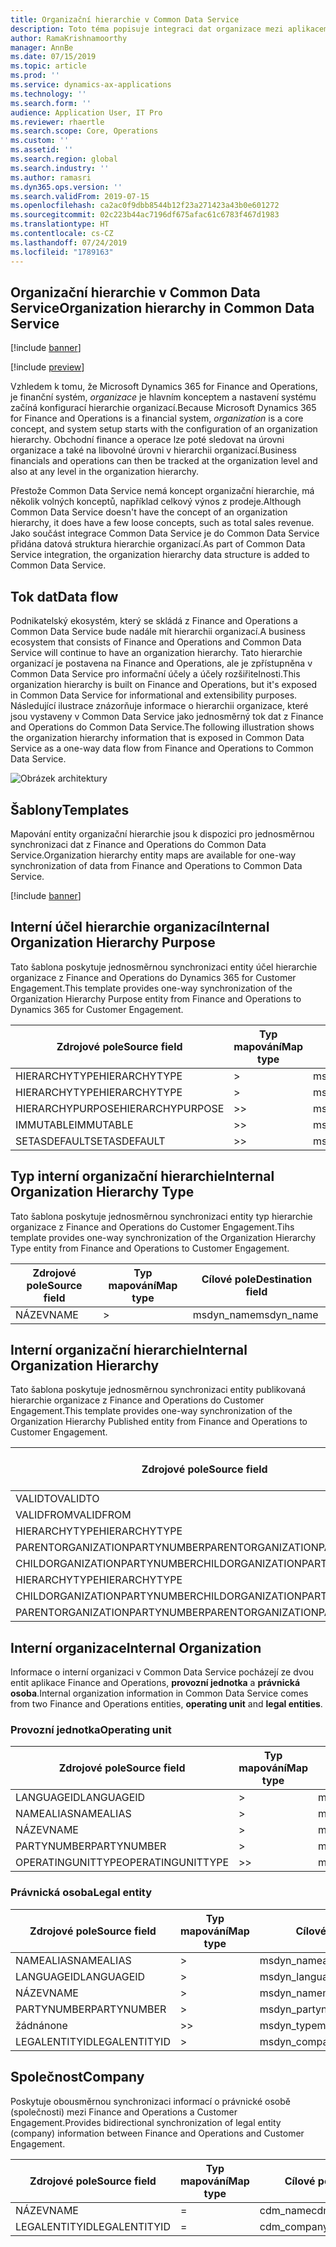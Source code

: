 ```yaml
---
title: Organizační hierarchie v Common Data Service
description: Toto téma popisuje integraci dat organizace mezi aplikacemi Finance and Operations a Common Data Service.
author: RamaKrishnamoorthy
manager: AnnBe
ms.date: 07/15/2019
ms.topic: article
ms.prod: ''
ms.service: dynamics-ax-applications
ms.technology: ''
ms.search.form: ''
audience: Application User, IT Pro
ms.reviewer: rhaertle
ms.search.scope: Core, Operations
ms.custom: ''
ms.assetid: ''
ms.search.region: global
ms.search.industry: ''
ms.author: ramasri
ms.dyn365.ops.version: ''
ms.search.validFrom: 2019-07-15
ms.openlocfilehash: ca2ac0f9dbb8544b12f23a271423a43b0e601272
ms.sourcegitcommit: 02c223b44ac7196df675afac61c6783f467d1983
ms.translationtype: HT
ms.contentlocale: cs-CZ
ms.lasthandoff: 07/24/2019
ms.locfileid: "1789163"
---
```

## <a name="organization-hierarchy-in-common-data-service"></a><span data-ttu-id="26280-103">Organizační hierarchie v Common Data Service</span><span class="sxs-lookup"><span data-stu-id="26280-103">Organization hierarchy in Common Data Service</span></span>

[!include [banner](../includes/banner.md)]

[!include [preview](../includes/preview-banner.md)]

<span data-ttu-id="26280-104">Vzhledem k tomu, že Microsoft Dynamics 365 for Finance and Operations, je finanční systém, *organizace* je hlavním konceptem a nastavení systému začíná konfigurací hierarchie organizací.</span><span class="sxs-lookup"><span data-stu-id="26280-104">Because Microsoft Dynamics 365 for Finance and Operations is a financial system, *organization* is a core concept, and system setup starts with the configuration of an organization hierarchy.</span></span> <span data-ttu-id="26280-105">Obchodní finance a operace lze poté sledovat na úrovni organizace a také na libovolné úrovni v hierarchii organizací.</span><span class="sxs-lookup"><span data-stu-id="26280-105">Business financials and operations can then be tracked at the organization level and also at any level in the organization hierarchy.</span></span>

<span data-ttu-id="26280-106">Přestože Common Data Service nemá koncept organizační hierarchie, má několik volných konceptů, například celkový výnos z prodeje.</span><span class="sxs-lookup"><span data-stu-id="26280-106">Although Common Data Service doesn't have the concept of an organization hierarchy, it does have a few loose concepts, such as total sales revenue.</span></span> <span data-ttu-id="26280-107">Jako součást integrace Common Data Service je do Common Data Service přidána datová struktura hierarchie organizací.</span><span class="sxs-lookup"><span data-stu-id="26280-107">As part of Common Data Service integration, the organization hierarchy data structure is added to Common Data Service.</span></span>

## <a name="data-flow"></a><span data-ttu-id="26280-108">Tok dat</span><span class="sxs-lookup"><span data-stu-id="26280-108">Data flow</span></span>

<span data-ttu-id="26280-109">Podnikatelský ekosystém, který se skládá z Finance and Operations a Common Data Service bude nadále mít hierarchii organizací.</span><span class="sxs-lookup"><span data-stu-id="26280-109">A business ecosystem that consists of Finance and Operations and Common Data Service will continue to have an organization hierarchy.</span></span> <span data-ttu-id="26280-110">Tato hierarchie organizací je postavena na Finance and Operations, ale je zpřístupněna v Common Data Service pro informační účely a účely rozšiřitelnosti.</span><span class="sxs-lookup"><span data-stu-id="26280-110">This organization hierarchy is built on Finance and Operations, but it's exposed in Common Data Service for informational and extensibility purposes.</span></span> <span data-ttu-id="26280-111">Následující ilustrace znázorňuje informace o hierarchii organizace, které jsou vystaveny v Common Data Service jako jednosměrný tok dat z Finance and Operations do Common Data Service.</span><span class="sxs-lookup"><span data-stu-id="26280-111">The following illustration shows the organization hierarchy information that is exposed in Common Data Service as a one-way data flow from Finance and Operations to Common Data Service.</span></span>

![Obrázek architektury](media/dual-write-data-flow.png)

## <a name="templates"></a><span data-ttu-id="26280-113">Šablony</span><span class="sxs-lookup"><span data-stu-id="26280-113">Templates</span></span>

<span data-ttu-id="26280-114">Mapování entity organizační hierarchie jsou k dispozici pro jednosměrnou synchronizaci dat z Finance and Operations do Common Data Service.</span><span class="sxs-lookup"><span data-stu-id="26280-114">Organization hierarchy entity maps are available for one-way synchronization of data from Finance and Operations to Common Data Service.</span></span>

[!include [banner](../includes/dual-write-symbols.md)]

## <a name="internal-organization-hierarchy-purpose"></a><span data-ttu-id="26280-115">Interní účel hierarchie organizací</span><span class="sxs-lookup"><span data-stu-id="26280-115">Internal Organization Hierarchy Purpose</span></span>

<span data-ttu-id="26280-116">Tato šablona poskytuje jednosměrnou synchronizaci entity účel hierarchie organizace z Finance and Operations do Dynamics 365 for Customer Engagement.</span><span class="sxs-lookup"><span data-stu-id="26280-116">This template provides one-way synchronization of the Organization Hierarchy Purpose entity from Finance and Operations to Dynamics 365 for Customer Engagement.</span></span>

<!-- ![architecture image](media/dual-write-purpose.png) -->

<span data-ttu-id="26280-117">Zdrojové pole</span><span class="sxs-lookup"><span data-stu-id="26280-117">Source field</span></span> | <span data-ttu-id="26280-118">Typ mapování</span><span class="sxs-lookup"><span data-stu-id="26280-118">Map type</span></span> | <span data-ttu-id="26280-119">Cílové pole</span><span class="sxs-lookup"><span data-stu-id="26280-119">Destination field</span></span>
---|---|---
<span data-ttu-id="26280-120">HIERARCHYTYPE</span><span class="sxs-lookup"><span data-stu-id="26280-120">HIERARCHYTYPE</span></span> | \> | <span data-ttu-id="26280-121">msdyn\_hierarchypurposetypename</span><span class="sxs-lookup"><span data-stu-id="26280-121">msdyn\_hierarchypurposetypename</span></span>
<span data-ttu-id="26280-122">HIERARCHYTYPE</span><span class="sxs-lookup"><span data-stu-id="26280-122">HIERARCHYTYPE</span></span> | \> | <span data-ttu-id="26280-123">msdyn\_hierarchytype.msdyn\_name</span><span class="sxs-lookup"><span data-stu-id="26280-123">msdyn\_hierarchytype.msdyn\_name</span></span>
<span data-ttu-id="26280-124">HIERARCHYPURPOSE</span><span class="sxs-lookup"><span data-stu-id="26280-124">HIERARCHYPURPOSE</span></span> | \>\> | <span data-ttu-id="26280-125">msdyn\_hierarchypurpose</span><span class="sxs-lookup"><span data-stu-id="26280-125">msdyn\_hierarchypurpose</span></span>
<span data-ttu-id="26280-126">IMMUTABLE</span><span class="sxs-lookup"><span data-stu-id="26280-126">IMMUTABLE</span></span> | \>\> | <span data-ttu-id="26280-127">msdyn\_immutable</span><span class="sxs-lookup"><span data-stu-id="26280-127">msdyn\_immutable</span></span>
<span data-ttu-id="26280-128">SETASDEFAULT</span><span class="sxs-lookup"><span data-stu-id="26280-128">SETASDEFAULT</span></span> | \>\> | <span data-ttu-id="26280-129">msdyn\_setasdefault</span><span class="sxs-lookup"><span data-stu-id="26280-129">msdyn\_setasdefault</span></span>

## <a name="internal-organization-hierarchy-type"></a><span data-ttu-id="26280-130">Typ interní organizační hierarchie</span><span class="sxs-lookup"><span data-stu-id="26280-130">Internal Organization Hierarchy Type</span></span>

<span data-ttu-id="26280-131">Tato šablona poskytuje jednosměrnou synchronizaci entity typ hierarchie organizace z Finance and Operations do Customer Engagement.</span><span class="sxs-lookup"><span data-stu-id="26280-131">Tihs template provides one-way synchronization of the Organization Hierarchy Type entity from Finance and Operations to Customer Engagement.</span></span>

<!-- ![architecture image](media/dual-write-type.png) -->

<span data-ttu-id="26280-132">Zdrojové pole</span><span class="sxs-lookup"><span data-stu-id="26280-132">Source field</span></span> | <span data-ttu-id="26280-133">Typ mapování</span><span class="sxs-lookup"><span data-stu-id="26280-133">Map type</span></span> | <span data-ttu-id="26280-134">Cílové pole</span><span class="sxs-lookup"><span data-stu-id="26280-134">Destination field</span></span>
---|---|---
<span data-ttu-id="26280-135">NÁZEV</span><span class="sxs-lookup"><span data-stu-id="26280-135">NAME</span></span> | \> | <span data-ttu-id="26280-136">msdyn\_name</span><span class="sxs-lookup"><span data-stu-id="26280-136">msdyn\_name</span></span>

## <a name="internal-organization-hierarchy"></a><span data-ttu-id="26280-137">Interní organizační hierarchie</span><span class="sxs-lookup"><span data-stu-id="26280-137">Internal Organization Hierarchy</span></span>

<span data-ttu-id="26280-138">Tato šablona poskytuje jednosměrnou synchronizaci entity publikovaná hierarchie organizace z Finance and Operations do Customer Engagement.</span><span class="sxs-lookup"><span data-stu-id="26280-138">This template provides one-way synchronization of the Organization Hierarchy Published entity from Finance and Operations to Customer Engagement.</span></span>

<!-- ![architecture image](media/dual-write-organization.png) -->

<span data-ttu-id="26280-139">Zdrojové pole</span><span class="sxs-lookup"><span data-stu-id="26280-139">Source field</span></span> | <span data-ttu-id="26280-140">Typ mapování</span><span class="sxs-lookup"><span data-stu-id="26280-140">Map type</span></span> | <span data-ttu-id="26280-141">Cílové pole</span><span class="sxs-lookup"><span data-stu-id="26280-141">Destination field</span></span>
---|---|---
<span data-ttu-id="26280-142">VALIDTO</span><span class="sxs-lookup"><span data-stu-id="26280-142">VALIDTO</span></span> | \> | <span data-ttu-id="26280-143">msdyn\_validto</span><span class="sxs-lookup"><span data-stu-id="26280-143">msdyn\_validto</span></span>
<span data-ttu-id="26280-144">VALIDFROM</span><span class="sxs-lookup"><span data-stu-id="26280-144">VALIDFROM</span></span> | \> | <span data-ttu-id="26280-145">msdyn\_validfrom</span><span class="sxs-lookup"><span data-stu-id="26280-145">msdyn\_validfrom</span></span>
<span data-ttu-id="26280-146">HIERARCHYTYPE</span><span class="sxs-lookup"><span data-stu-id="26280-146">HIERARCHYTYPE</span></span> | \> | <span data-ttu-id="26280-147">msdyn\_hierarchytypename</span><span class="sxs-lookup"><span data-stu-id="26280-147">msdyn\_hierarchytypename</span></span>
<span data-ttu-id="26280-148">PARENTORGANIZATIONPARTYNUMBER</span><span class="sxs-lookup"><span data-stu-id="26280-148">PARENTORGANIZATIONPARTYNUMBER</span></span> | \> | <span data-ttu-id="26280-149">msdyn\_parentpartyid</span><span class="sxs-lookup"><span data-stu-id="26280-149">msdyn\_parentpartyid</span></span>
<span data-ttu-id="26280-150">CHILDORGANIZATIONPARTYNUMBER</span><span class="sxs-lookup"><span data-stu-id="26280-150">CHILDORGANIZATIONPARTYNUMBER</span></span> | \> | <span data-ttu-id="26280-151">msdyn\_childpartyid</span><span class="sxs-lookup"><span data-stu-id="26280-151">msdyn\_childpartyid</span></span>
<span data-ttu-id="26280-152">HIERARCHYTYPE</span><span class="sxs-lookup"><span data-stu-id="26280-152">HIERARCHYTYPE</span></span> | \> | <span data-ttu-id="26280-153">msdyn\_hierarchytypeid.msdyn\_name</span><span class="sxs-lookup"><span data-stu-id="26280-153">msdyn\_hierarchytypeid.msdyn\_name</span></span>
<span data-ttu-id="26280-154">CHILDORGANIZATIONPARTYNUMBER</span><span class="sxs-lookup"><span data-stu-id="26280-154">CHILDORGANIZATIONPARTYNUMBER</span></span> | \> | <span data-ttu-id="26280-155">msdyn\_childid.msdyn\_partynumber</span><span class="sxs-lookup"><span data-stu-id="26280-155">msdyn\_childid.msdyn\_partynumber</span></span>
<span data-ttu-id="26280-156">PARENTORGANIZATIONPARTYNUMBER</span><span class="sxs-lookup"><span data-stu-id="26280-156">PARENTORGANIZATIONPARTYNUMBER</span></span> | \> | <span data-ttu-id="26280-157">msdyn\_parentid.msdyn\_partynumber</span><span class="sxs-lookup"><span data-stu-id="26280-157">msdyn\_parentid.msdyn\_partynumber</span></span>

## <a name="internal-organization"></a><span data-ttu-id="26280-158">Interní organizace</span><span class="sxs-lookup"><span data-stu-id="26280-158">Internal Organization</span></span>

<span data-ttu-id="26280-159">Informace o interní organizaci v Common Data Service pocházejí ze dvou entit aplikace Finance and Operations, **provozní jednotka** a **právnická osoba**.</span><span class="sxs-lookup"><span data-stu-id="26280-159">Internal organization information in Common Data Service comes from two Finance and Operations entities, **operating unit** and **legal entities**.</span></span>

<!-- ![architecture image](media/dual-write-operating-unit.png) -->

<!-- ![architecture image](media/dual-write-legal-entities.png) -->

### <a name="operating-unit"></a><span data-ttu-id="26280-160">Provozní jednotka</span><span class="sxs-lookup"><span data-stu-id="26280-160">Operating unit</span></span>

<span data-ttu-id="26280-161">Zdrojové pole</span><span class="sxs-lookup"><span data-stu-id="26280-161">Source field</span></span> | <span data-ttu-id="26280-162">Typ mapování</span><span class="sxs-lookup"><span data-stu-id="26280-162">Map type</span></span> | <span data-ttu-id="26280-163">Cílové pole</span><span class="sxs-lookup"><span data-stu-id="26280-163">Destination field</span></span>
---|---|---
<span data-ttu-id="26280-164">LANGUAGEID</span><span class="sxs-lookup"><span data-stu-id="26280-164">LANGUAGEID</span></span> | \> | <span data-ttu-id="26280-165">msdyn\_languageid</span><span class="sxs-lookup"><span data-stu-id="26280-165">msdyn\_languageid</span></span>
<span data-ttu-id="26280-166">NAMEALIAS</span><span class="sxs-lookup"><span data-stu-id="26280-166">NAMEALIAS</span></span> | \> | <span data-ttu-id="26280-167">msdyn\_namealias</span><span class="sxs-lookup"><span data-stu-id="26280-167">msdyn\_namealias</span></span>
<span data-ttu-id="26280-168">NÁZEV</span><span class="sxs-lookup"><span data-stu-id="26280-168">NAME</span></span> | \> | <span data-ttu-id="26280-169">msdyn\_name</span><span class="sxs-lookup"><span data-stu-id="26280-169">msdyn\_name</span></span>
<span data-ttu-id="26280-170">PARTYNUMBER</span><span class="sxs-lookup"><span data-stu-id="26280-170">PARTYNUMBER</span></span> | \> | <span data-ttu-id="26280-171">msdyn\_partynumber</span><span class="sxs-lookup"><span data-stu-id="26280-171">msdyn\_partynumber</span></span>
<span data-ttu-id="26280-172">OPERATINGUNITTYPE</span><span class="sxs-lookup"><span data-stu-id="26280-172">OPERATINGUNITTYPE</span></span> | \>\> | <span data-ttu-id="26280-173">msdyn\_type</span><span class="sxs-lookup"><span data-stu-id="26280-173">msdyn\_type</span></span>

### <a name="legal-entity"></a><span data-ttu-id="26280-174">Právnická osoba</span><span class="sxs-lookup"><span data-stu-id="26280-174">Legal entity</span></span>

<span data-ttu-id="26280-175">Zdrojové pole</span><span class="sxs-lookup"><span data-stu-id="26280-175">Source field</span></span> | <span data-ttu-id="26280-176">Typ mapování</span><span class="sxs-lookup"><span data-stu-id="26280-176">Map type</span></span> | <span data-ttu-id="26280-177">Cílové pole</span><span class="sxs-lookup"><span data-stu-id="26280-177">Destination field</span></span>
---|---|---
<span data-ttu-id="26280-178">NAMEALIAS</span><span class="sxs-lookup"><span data-stu-id="26280-178">NAMEALIAS</span></span> | \> | <span data-ttu-id="26280-179">msdyn\_namealias</span><span class="sxs-lookup"><span data-stu-id="26280-179">msdyn\_namealias</span></span>
<span data-ttu-id="26280-180">LANGUAGEID</span><span class="sxs-lookup"><span data-stu-id="26280-180">LANGUAGEID</span></span> | \> | <span data-ttu-id="26280-181">msdyn\_languageid</span><span class="sxs-lookup"><span data-stu-id="26280-181">msdyn\_languageid</span></span>
<span data-ttu-id="26280-182">NÁZEV</span><span class="sxs-lookup"><span data-stu-id="26280-182">NAME</span></span> | \> | <span data-ttu-id="26280-183">msdyn\_name</span><span class="sxs-lookup"><span data-stu-id="26280-183">msdyn\_name</span></span>
<span data-ttu-id="26280-184">PARTYNUMBER</span><span class="sxs-lookup"><span data-stu-id="26280-184">PARTYNUMBER</span></span> | \> | <span data-ttu-id="26280-185">msdyn\_partynumber</span><span class="sxs-lookup"><span data-stu-id="26280-185">msdyn\_partynumber</span></span>
<span data-ttu-id="26280-186">žádná</span><span class="sxs-lookup"><span data-stu-id="26280-186">none</span></span> | \>\> | <span data-ttu-id="26280-187">msdyn\_type</span><span class="sxs-lookup"><span data-stu-id="26280-187">msdyn\_type</span></span>
<span data-ttu-id="26280-188">LEGALENTITYID</span><span class="sxs-lookup"><span data-stu-id="26280-188">LEGALENTITYID</span></span> | \> | <span data-ttu-id="26280-189">msdyn\_companycode</span><span class="sxs-lookup"><span data-stu-id="26280-189">msdyn\_companycode</span></span>

## <a name="company"></a><span data-ttu-id="26280-190">Společnost</span><span class="sxs-lookup"><span data-stu-id="26280-190">Company</span></span>

<span data-ttu-id="26280-191">Poskytuje obousměrnou synchronizaci informací o právnické osobě (společnosti) mezi Finance and Operations a Customer Engagement.</span><span class="sxs-lookup"><span data-stu-id="26280-191">Provides bidirectional synchronization of legal entity (company) information between Finance and Operations and Customer Engagement.</span></span>

<!-- ![architecture image](media/dual-write-company.png) -->

<span data-ttu-id="26280-192">Zdrojové pole</span><span class="sxs-lookup"><span data-stu-id="26280-192">Source field</span></span> | <span data-ttu-id="26280-193">Typ mapování</span><span class="sxs-lookup"><span data-stu-id="26280-193">Map type</span></span> | <span data-ttu-id="26280-194">Cílové pole</span><span class="sxs-lookup"><span data-stu-id="26280-194">Destination field</span></span>
---|---|---
<span data-ttu-id="26280-195">NÁZEV</span><span class="sxs-lookup"><span data-stu-id="26280-195">NAME</span></span> | = | <span data-ttu-id="26280-196">cdm\_name</span><span class="sxs-lookup"><span data-stu-id="26280-196">cdm\_name</span></span>
<span data-ttu-id="26280-197">LEGALENTITYID</span><span class="sxs-lookup"><span data-stu-id="26280-197">LEGALENTITYID</span></span> | = | <span data-ttu-id="26280-198">cdm\_companycode</span><span class="sxs-lookup"><span data-stu-id="26280-198">cdm\_companycode</span></span>
